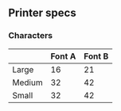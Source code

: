 ## Printer specs
### Characters
|        | Font A | Font B |
| -------|--------|--------|
| Large  | 16     | 21     |
| Medium | 32     | 42     | 
| Small  | 32     | 42     |
